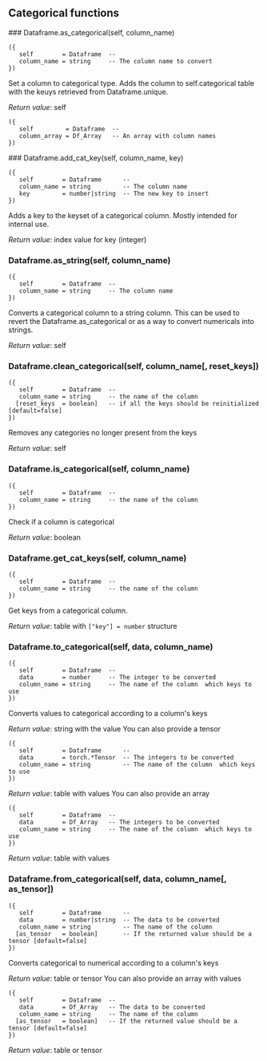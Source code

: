 
## Categorical functions

<a name="Dataframe.as_categorical">
### Dataframe.as_categorical(self, column_name)

```
({
   self        = Dataframe  -- 
   column_name = string     -- The column name to convert
})
```

Set a column to categorical type. Adds the column to self.categorical table with
the keuys retrieved from Dataframe.unique.

_Return value_: self

```
({
   self         = Dataframe  -- 
   column_array = Df_Array   -- An array with column names
})
```

<a name="Dataframe.add_cat_key">
### Dataframe.add_cat_key(self, column_name, key)

```
({
   self        = Dataframe      -- 
   column_name = string         -- The column name
   key         = number|string  -- The new key to insert
})
```

Adds a key to the keyset of a categorical column. Mostly intended for internal use.

_Return value_: index value for key (integer)
	<a name="Dataframe.as_string">
### Dataframe.as_string(self, column_name)

```
({
   self        = Dataframe  -- 
   column_name = string     -- The column name
})
```

Converts a categorical column to a string column. This can be used to revert
the Dataframe.as_categorical or as a way to convert numericals into strings.

_Return value_: self
<a name="Dataframe.clean_categorical">
### Dataframe.clean_categorical(self, column_name[, reset_keys])

```
({
   self        = Dataframe  -- 
   column_name = string     -- the name of the column
  [reset_keys  = boolean]   -- if all the keys should be reinitialized [default=false]
})
```

Removes any categories no longer present from the keys

_Return value_: self
<a name="Dataframe.is_categorical">
### Dataframe.is_categorical(self, column_name)

```
({
   self        = Dataframe  -- 
   column_name = string     -- the name of the column
})
```

Check if a column is categorical

_Return value_: boolean
<a name="Dataframe.get_cat_keys">
### Dataframe.get_cat_keys(self, column_name)

```
({
   self        = Dataframe  -- 
   column_name = string     -- the name of the column
})
```

Get keys from a categorical column.

_Return value_: table with `["key"] = number` structure
<a name="Dataframe.to_categorical">
### Dataframe.to_categorical(self, data, column_name)

```
({
   self        = Dataframe  -- 
   data        = number     -- The integer to be converted
   column_name = string     -- The name of the column  which keys to use
})
```

Converts values to categorical according to a column's keys

_Return value_: string with the value
You can also provide a tensor

```
({
   self        = Dataframe      -- 
   data        = torch.*Tensor  -- The integers to be converted
   column_name = string         -- The name of the column  which keys to use
})
```

_Return value_: table with values
You can also provide an array

```
({
   self        = Dataframe  -- 
   data        = Df_Array   -- The integers to be converted
   column_name = string     -- The name of the column  which keys to use
})
```

_Return value_: table with values
<a name="Dataframe.from_categorical">
### Dataframe.from_categorical(self, data, column_name[, as_tensor])

```
({
   self        = Dataframe      -- 
   data        = number|string  -- The data to be converted
   column_name = string         -- The name of the column
  [as_tensor   = boolean]       -- If the returned value should be a tensor [default=false]
})
```

Converts categorical to numerical according to a column's keys

_Return value_: table or tensor
You can also provide an array with values

```
({
   self        = Dataframe  -- 
   data        = Df_Array   -- The data to be converted
   column_name = string     -- The name of the column
  [as_tensor   = boolean]   -- If the returned value should be a tensor [default=false]
})
```

_Return value_: table or tensor
